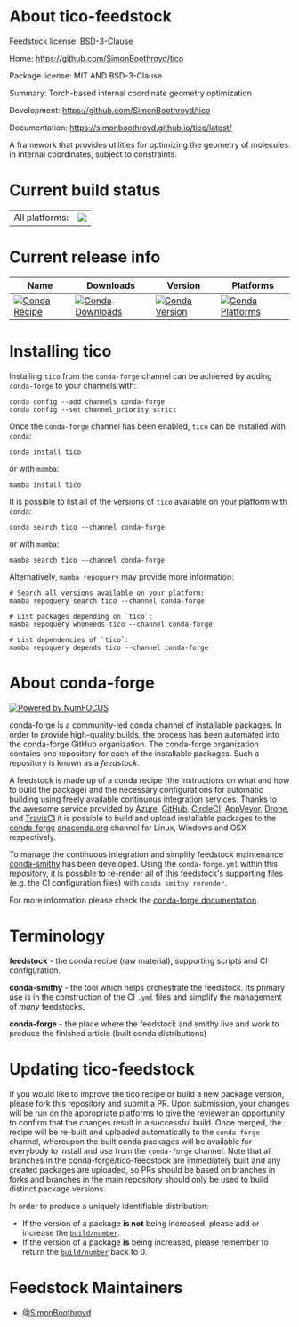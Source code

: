 About tico-feedstock
====================

Feedstock license: [BSD-3-Clause](https://github.com/conda-forge/tico-feedstock/blob/main/LICENSE.txt)

Home: https://github.com/SimonBoothroyd/tico

Package license: MIT AND BSD-3-Clause

Summary: Torch-based internal coordinate geometry optimization

Development: https://github.com/SimonBoothroyd/tico

Documentation: https://simonboothroyd.github.io/tico/latest/

A framework that provides utilities for optimizing the geometry of molecules in
internal coordinates, subject to constraints.


Current build status
====================


<table><tr><td>All platforms:</td>
    <td>
      <a href="https://dev.azure.com/conda-forge/feedstock-builds/_build/latest?definitionId=21491&branchName=main">
        <img src="https://dev.azure.com/conda-forge/feedstock-builds/_apis/build/status/tico-feedstock?branchName=main">
      </a>
    </td>
  </tr>
</table>

Current release info
====================

| Name | Downloads | Version | Platforms |
| --- | --- | --- | --- |
| [![Conda Recipe](https://img.shields.io/badge/recipe-tico-green.svg)](https://anaconda.org/conda-forge/tico) | [![Conda Downloads](https://img.shields.io/conda/dn/conda-forge/tico.svg)](https://anaconda.org/conda-forge/tico) | [![Conda Version](https://img.shields.io/conda/vn/conda-forge/tico.svg)](https://anaconda.org/conda-forge/tico) | [![Conda Platforms](https://img.shields.io/conda/pn/conda-forge/tico.svg)](https://anaconda.org/conda-forge/tico) |

Installing tico
===============

Installing `tico` from the `conda-forge` channel can be achieved by adding `conda-forge` to your channels with:

```
conda config --add channels conda-forge
conda config --set channel_priority strict
```

Once the `conda-forge` channel has been enabled, `tico` can be installed with `conda`:

```
conda install tico
```

or with `mamba`:

```
mamba install tico
```

It is possible to list all of the versions of `tico` available on your platform with `conda`:

```
conda search tico --channel conda-forge
```

or with `mamba`:

```
mamba search tico --channel conda-forge
```

Alternatively, `mamba repoquery` may provide more information:

```
# Search all versions available on your platform:
mamba repoquery search tico --channel conda-forge

# List packages depending on `tico`:
mamba repoquery whoneeds tico --channel conda-forge

# List dependencies of `tico`:
mamba repoquery depends tico --channel conda-forge
```


About conda-forge
=================

[![Powered by
NumFOCUS](https://img.shields.io/badge/powered%20by-NumFOCUS-orange.svg?style=flat&colorA=E1523D&colorB=007D8A)](https://numfocus.org)

conda-forge is a community-led conda channel of installable packages.
In order to provide high-quality builds, the process has been automated into the
conda-forge GitHub organization. The conda-forge organization contains one repository
for each of the installable packages. Such a repository is known as a *feedstock*.

A feedstock is made up of a conda recipe (the instructions on what and how to build
the package) and the necessary configurations for automatic building using freely
available continuous integration services. Thanks to the awesome service provided by
[Azure](https://azure.microsoft.com/en-us/services/devops/), [GitHub](https://github.com/),
[CircleCI](https://circleci.com/), [AppVeyor](https://www.appveyor.com/),
[Drone](https://cloud.drone.io/welcome), and [TravisCI](https://travis-ci.com/)
it is possible to build and upload installable packages to the
[conda-forge](https://anaconda.org/conda-forge) [anaconda.org](https://anaconda.org/)
channel for Linux, Windows and OSX respectively.

To manage the continuous integration and simplify feedstock maintenance
[conda-smithy](https://github.com/conda-forge/conda-smithy) has been developed.
Using the ``conda-forge.yml`` within this repository, it is possible to re-render all of
this feedstock's supporting files (e.g. the CI configuration files) with ``conda smithy rerender``.

For more information please check the [conda-forge documentation](https://conda-forge.org/docs/).

Terminology
===========

**feedstock** - the conda recipe (raw material), supporting scripts and CI configuration.

**conda-smithy** - the tool which helps orchestrate the feedstock.
                   Its primary use is in the construction of the CI ``.yml`` files
                   and simplify the management of *many* feedstocks.

**conda-forge** - the place where the feedstock and smithy live and work to
                  produce the finished article (built conda distributions)


Updating tico-feedstock
=======================

If you would like to improve the tico recipe or build a new
package version, please fork this repository and submit a PR. Upon submission,
your changes will be run on the appropriate platforms to give the reviewer an
opportunity to confirm that the changes result in a successful build. Once
merged, the recipe will be re-built and uploaded automatically to the
`conda-forge` channel, whereupon the built conda packages will be available for
everybody to install and use from the `conda-forge` channel.
Note that all branches in the conda-forge/tico-feedstock are
immediately built and any created packages are uploaded, so PRs should be based
on branches in forks and branches in the main repository should only be used to
build distinct package versions.

In order to produce a uniquely identifiable distribution:
 * If the version of a package **is not** being increased, please add or increase
   the [``build/number``](https://docs.conda.io/projects/conda-build/en/latest/resources/define-metadata.html#build-number-and-string).
 * If the version of a package **is** being increased, please remember to return
   the [``build/number``](https://docs.conda.io/projects/conda-build/en/latest/resources/define-metadata.html#build-number-and-string)
   back to 0.

Feedstock Maintainers
=====================

* [@SimonBoothroyd](https://github.com/SimonBoothroyd/)


